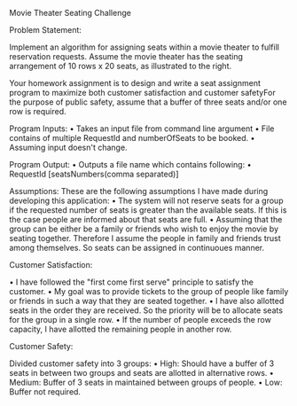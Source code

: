 Movie Theater Seating Challenge

Problem Statement:

Implement an algorithm for assigning seats within a movie theater to fulfill reservation requests. Assume the movie theater has the seating arrangement of 10 rows x 20 seats, 
as illustrated to the right.

Your homework assignment is to design and write a seat assignment program to maximize both customer satisfaction and customer safetyFor the purpose of public safety, 
assume that a buffer of three seats and/or one row is required.

Program Inputs:
•	Takes an input file from command line argument
•	File contains of multiple RequestId and numberOfSeats to be booked.
•	Assuming input doesn't change.

Program Output:
•	Outputs a file name which contains following:
•	RequestId [seatsNumbers(comma separated)]

Assumptions:
These are the following assumptions I have made during developing this application:
•	The system will not reserve seats for a group if the requested number of seats is greater than the available seats. If this is the case people are informed about that seats are full. 
•	Assuming that the group can be either be a family or friends who wish to enjoy the movie by seating together. Therefore I assume the people in family and friends trust among themselves. 
	So seats can be assigned in continuoues manner.

Customer Satisfaction:

•	I have followed the "first come first serve" principle to satisfy the customer.
•	My goal was to provide tickets to the  group of people like family or friends in such a way that they are seated together.
•	I have also allotted seats in the order they are received. So the priority will be to allocate seats for the group in a single row. 
•	If the number of people exceeds the row capacity, I have allotted the remaining people in another row. 

Customer Safety:

Divided customer safety into 3 groups:
•	High: Should have a buffer of 3 seats in between two groups and  seats are allotted in alternative rows.
•	Medium: Buffer of 3 seats in maintained between groups of people.
• 	Low: Buffer not required.
